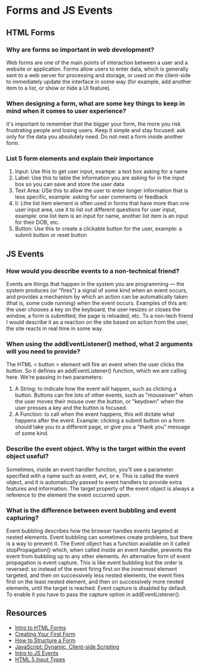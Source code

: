 # Forms and JS Events

## HTML Forms

### Why are forms so important in web development?
Web forms are one of the main points of interaction between a user and a website or application. Forms allow users to enter data, which is generally sent to a web server for processing and storage, or used on the client-side to immediately update the interface in some way (for example, add another item to a list, or show or hide a UI feature).

### When designing a form, what are some key things to keep in mind when it comes to user experience?
it's important to remember that the bigger your form, the more you risk frustrating people and losing users. Keep it simple and stay focused: ask only for the data you absolutely need. Do not nest a form inside another form. 

### List 5 form elements and explain their importance
1) Input: Use this to get user input, exampe: a text box asking for a name <br>
2) Label: Use this to lable the information you are asking for in the input box so you can save and store the user data <br>
3) Text Area: USe this to allow the user to enter longer information that is less specific, example: asking for user comments or feedback <br>
4) li: Lthe list item element is often used in forms that have more than one user input area, use it to list out different questions for user input, example: one list item is an input for name, another list item is an input for their DOB, etc. <br>
5) Button: Use this to create a clickable button for the user, example: a submit button or reset button 

## JS Events

### How would you describe events to a non-technical friend?
Events are things that happen in the system you are programming — the system produces (or "fires") a signal of some kind when an event occurs, and provides a mechanism by which an action can be automatically taken (that is, some code running) when the event occurs. Examples of this are: the user chooses a key on the keyboard, the user resizes or closes the window, a form is submitted, the page is reloaded, etc. 
To a non-tech friend I would describe it as a reaction on the site based on action from the user, the site reacts in real time in some way. 

### When using the addEventListener() method, what 2 arguments will you need to provide?
The HTML < button > element will fire an event when the user clicks the button. So it defines an addEventListener() function, which we are calling here. We're passing in two parameters: <br>

1. A String: to indicate how the event will happen, such as clicking a button. Buttons can fire lots of other events, such as "mouseover" when the user moves their mouse over the button, or "keydown" when the user presses a key and the button is focused. <br>
2. A Function: to call when the event happens, this will dictate what happens after the event. Example: clicking a submit button on a form should take you to a different page, or give you a "thank you" message of some kind. 

### Describe the event object. Why is the target within the event object useful?
Sometimes, inside an event handler function, you'll see a parameter specified with a name such as event, evt, or e. This is called the event object, and it is automatically passed to event handlers to provide extra features and information. The target property of the event object is always a reference to the element the event occurred upon.

### What is the difference between event bubbling and event capturing?
Event bubbling describes how the browser handles events targeted at nested elements. Event bubbling can sometimes create problems, but there is a way to prevent it. The Event object has a function available on it called stopPropagation() which, when called inside an event handler, prevents the event from bubbling up to any other elements. An alternative form of event propagation is event capture. This is like event bubbling but the order is reversed: so instead of the event firing first on the innermost element targeted, and then on successively less nested elements, the event fires first on the least nested element, and then on successively more nested elements, until the target is reached. Event capture is disabled by default. To enable it you have to pass the capture option in addEventListener().

## Resources

- [Intro to HTML Forms](https://developer.mozilla.org/en-US/docs/Learn/Forms)<br>
- [Creating Your First Form](https://developer.mozilla.org/en-US/docs/Learn/Forms/Your_first_form)<br>
- [How to Structure a Form](https://developer.mozilla.org/en-US/docs/Learn/Forms/How_to_structure_a_web_form)<br>
- [JavaScript: Dynamic, Client-side Scripting](https://developer.mozilla.org/en-US/docs/Learn/JavaScript)<br>
- [Intro to JS Events](https://developer.mozilla.org/en-US/docs/Learn/JavaScript/Building_blocks/Events)<br>
- [HTML 5 Input Types](https://developer.mozilla.org/en-US/docs/Learn/Forms/HTML5_input_types)<br>
